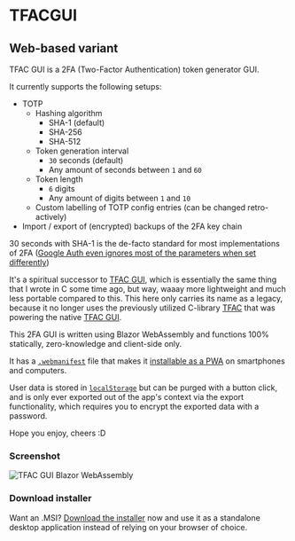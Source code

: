 # TFACGUI
## Web-based variant

TFAC GUI is a 2FA (Two-Factor Authentication) token generator GUI.

It currently supports the following setups:

* TOTP
  * Hashing algorithm
    * SHA-1 (default)
    * SHA-256
    * SHA-512
  * Token generation interval
    * `30` seconds (default)
    * Any amount of seconds between `1` and `60`
  * Token length
    * `6` digits
    * Any amount of digits between `1` and `10`
  * Custom labelling of TOTP config entries (can be changed retro-actively)
* Import / export of (encrypted) backups of the 2FA key chain
 
30 seconds with SHA-1 is the de-facto standard for most implementations of 2FA ([Google Auth even ignores most of the parameters when set differently](https://github.com/google/google-authenticator/wiki/Key-Uri-Format#algorithm))

It's a spiritual successor to [TFAC GUI](https://github.com/GlitchedPolygons/TFACGUI), which is essentially the same thing that I wrote in C some time ago, but way, waaay more lightweight and much less portable compared to this. 
This here only carries its name as a legacy, because it no longer uses the previously utilized C-library [TFAC](https://github.com/GlitchedPolygons/TFAC) that was powering the native [TFAC GUI](https://github.com/GlitchedPolygons/TFACGUI).

This 2FA GUI is written using Blazor WebAssembly and functions 100% statically, zero-knowledge and client-side only. 

It has a [`.webmanifest`](https://github.com/GlitchedPolygons/TFACGUI.BlazorWebApp/blob/master/TFACGUI.BlazorWebApp/wwwroot/tfacgui.webmanifest) file that makes it [installable as a PWA](https://developer.mozilla.org/en-US/docs/Web/Progressive_web_apps/Guides/Installing) on smartphones and computers.

User data is stored in [`localStorage`](https://developer.mozilla.org/en-US/docs/Web/API/Window/localStorage) but can be purged with a button click, and is only ever exported out of the app's context via the export functionality, which requires you to encrypt the exported data with a password.

Hope you enjoy, cheers :D

### Screenshot

![TFAC GUI Blazor WebAssembly](https://api.files.glitchedpolygons.com/api/v1/files/tfacgui-blazor-wasm-screenshot-01.png)

### Download installer

Want an .MSI? [Download the installer](https://files.glitchedpolygons.com/api/v1/files/tfacgui-qt-webwrapper-win-x64.msi) now and use it as a standalone desktop application instead of relying on your browser of choice.
